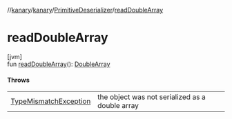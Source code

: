 //[kanary](../../../index.md)/[kanary](../index.md)/[PrimitiveDeserializer](index.md)/[readDoubleArray](read-double-array.md)

# readDoubleArray

[jvm]\
fun [readDoubleArray](read-double-array.md)(): [DoubleArray](https://kotlinlang.org/api/latest/jvm/stdlib/kotlin/-double-array/index.html)

#### Throws

| | |
|---|---|
| [TypeMismatchException](../-type-mismatch-exception/index.md) | the object was not serialized as a double array |
